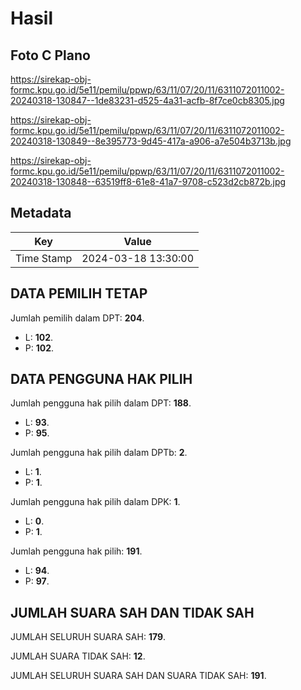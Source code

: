 # Hasil

## Foto C Plano

https://sirekap-obj-formc.kpu.go.id/5e11/pemilu/ppwp/63/11/07/20/11/6311072011002-20240318-130847--1de83231-d525-4a31-acfb-8f7ce0cb8305.jpg

https://sirekap-obj-formc.kpu.go.id/5e11/pemilu/ppwp/63/11/07/20/11/6311072011002-20240318-130849--8e395773-9d45-417a-a906-a7e504b3713b.jpg

https://sirekap-obj-formc.kpu.go.id/5e11/pemilu/ppwp/63/11/07/20/11/6311072011002-20240318-130848--63519ff8-61e8-41a7-9708-c523d2cb872b.jpg


## Metadata

| Key        | Value               |
| ---------- | ------------------- |
| Time Stamp | 2024-03-18 13:30:00 |


## DATA PEMILIH TETAP

Jumlah pemilih dalam DPT: **204**.
 * L: **102**.
 * P: **102**.

## DATA PENGGUNA HAK PILIH

Jumlah pengguna hak pilih dalam DPT: **188**.
 * L: **93**.
 * P: **95**.

Jumlah pengguna hak pilih dalam DPTb: **2**.
 * L: **1**.
 * P: **1**.

Jumlah pengguna hak pilih dalam DPK: **1**.
 * L: **0**.
 * P: **1**.

Jumlah pengguna hak pilih: **191**.
 * L: **94**.
 * P: **97**.

## JUMLAH SUARA SAH DAN TIDAK SAH

JUMLAH SELURUH SUARA SAH: **179**.

JUMLAH SUARA TIDAK SAH: **12**.

JUMLAH SELURUH SUARA SAH DAN SUARA TIDAK SAH: **191**.


